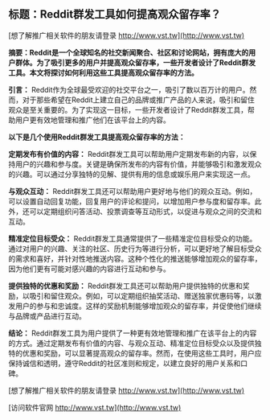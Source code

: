 ## **标题：Reddit群发工具如何提高观众留存率？**

[想了解推广相关软件的朋友请登录 http://www.vst.tw](http://www.vst.tw)

**摘要：Reddit是一个全球知名的社交新闻聚合、社区和讨论网站，拥有庞大的用户群体。为了吸引更多的用户并提高观众留存率，一些开发者设计了Reddit群发工具。本文将探讨如何利用这些工具提高观众留存率的方法。**

**引言：**
Reddit作为全球最受欢迎的社交平台之一，吸引了数以百万计的用户。然而，对于那些希望在Reddit上建立自己的品牌或推广产品的人来说，吸引和留住观众是至关重要的。为了实现这一目标，一些开发者设计了Reddit群发工具，帮助用户更有效地管理和推广他们在该平台上的内容。

**以下是几个使用Reddit群发工具提高观众留存率的方法：**

**定期发布有价值的内容：**
Reddit群发工具可以帮助用户定期发布新的内容，以保持用户的兴趣和参与度。关键是确保所发布的内容有价值，并能够吸引和激发观众的兴趣。可以通过分享独特的见解、提供有用的信息或娱乐用户来实现这一点。

**与观众互动：**
Reddit群发工具还可以帮助用户更好地与他们的观众互动。例如，可以设置自动回复功能，回复用户的评论和提问，以增加用户参与度和留存率。此外，还可以定期组织问答活动、投票调查等互动形式，以促进与观众之间的交流和互动。

**精准定位目标受众：**
Reddit群发工具通常提供了一些精准定位目标受众的功能。通过对用户的兴趣、关注的社区、历史行为等进行分析，可以更好地了解目标受众的需求和喜好，并针对性地推送内容。这种个性化的推送能够增加观众的留存率，因为他们更有可能对感兴趣的内容进行互动和参与。

**提供独特的优惠和奖励：**
Reddit群发工具还可以帮助用户提供独特的优惠和奖励，以吸引和留住观众。例如，可以定期组织抽奖活动、赠送独家优惠码等，以激发用户的参与和忠诚度。这样的奖励机制能够增加观众的留存率，并促使他们继续与品牌或产品进行互动。

**结论：**
Reddit群发工具为用户提供了一种更有效地管理和推广在该平台上的内容的方式。通过定期发布有价值的内容、与观众互动、精准定位目标受众以及提供独特的优惠和奖励，可以显著提高观众的留存率。然而，在使用这些工具时，用户应保持诚信和透明，遵守Reddit的社区准则和规定，以建立良好的用户关系和口碑。

[想了解推广相关软件的朋友请登录 http://www.vst.tw](http://www.vst.tw)


[访问软件官网 http://www.vst.tw](http://www.vst.tw)
